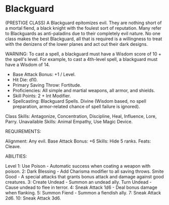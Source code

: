 # Blackguard

(PRESTIGE CLASS)
A Blackguard epitomizes evil. They are nothing short of a mortal fiend, a black knight with the foulest sort of reputation. Many refer to Blackguards as anti-paladins due to their completely evil nature. No one class makes the best Blackguard, all that is required is a willingness to treat with the denizens of the lower planes and act out their dark designs.

WARNING: To cast a spell, a blackguard must have a Wisdom score of 10 + the spell's level. For example, to cast a 4th-level spell, a blackguard must have a Wisdom of 14.

- Base Attack Bonus: +1 / Level.
- Hit Die: d10.
- Primary Saving Throw: Fortitude.
- Proficiencies: All simple and martial weapons, all armor, and shields.
- Skill Points: 2 + Int Modifier.
- Spellcasting: Blackguard Spells. Divine (Wisdom based, no spell preparation, armor-related chance of spell failure is ignored).

Class Skills: Antagonize, Concentration, Discipline, Heal, Influence, Lore, Parry.
Unavailable Skills: Animal Empathy, Use Magic Device.

REQUIREMENTS:

Alignment: Any evil.
Base Attack Bonus: +6
Skills: Hide 5 ranks.
Feats: Cleave.

ABILITIES:

Level
1: Use Poison - Automatic success when coating a weapon with poison.
2: Dark Blessing - Add Charisma modifier to all saving throws.
  Smite Good - A special attacks that grants bonus attack and damage against good creatures.
3: Create Undead - Summon an undead ally.
  Turn Undead - Cause undead to flee in terror.
4: Sneak Attack 1d6 - Deal bonus damage when flanking.
5: Summon Fiend - Summon a fiendish ally.
7: Sneak Attack 2d6.
10: Sneak Attack 3d6.